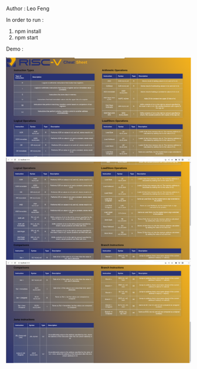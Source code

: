 Author : Leo Feng

In order to run : 
1. npm install
2. npm start

Demo : 

![Alt text](./demo.png?raw=true "Title")
![Alt text](./demo1.png?raw=true "Title")
![Alt text](./demo2.png?raw=true "Title")
